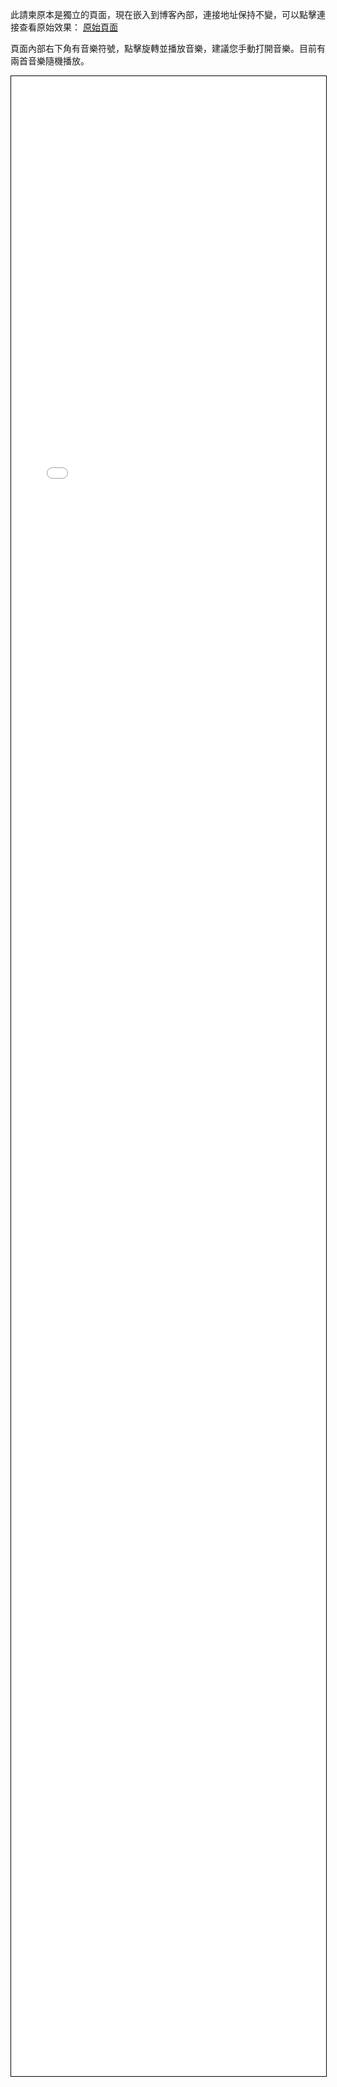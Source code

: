 此請柬原本是獨立的頁面，現在嵌入到博客內部，連接地址保持不變，可以點擊連接查看原始效果：
<a href="./page.html">原始頁面</a>

頁面內部右下角有音樂符號，點擊旋轉並播放音樂，建議您手動打開音樂。目前有兩首音樂隨機播放。

<iframe src="./page.html" style="height:80vh; width:100%; border: 1px solid black;">
</iframe>

